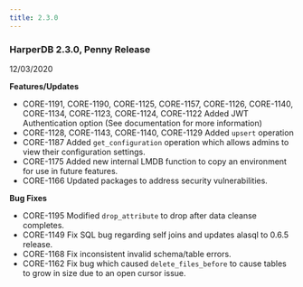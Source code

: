 ```yaml
---
title: 2.3.0
---
```


### HarperDB 2.3.0, Penny Release

12/03/2020

**Features/Updates**

- CORE-1191, CORE-1190, CORE-1125, CORE-1157, CORE-1126, CORE-1140, CORE-1134, CORE-1123, CORE-1124, CORE-1122 Added JWT Authentication option (See documentation for more information)
- CORE-1128, CORE-1143, CORE-1140, CORE-1129 Added `upsert` operation
- CORE-1187 Added `get_configuration` operation which allows admins to view their configuration settings.
- CORE-1175 Added new internal LMDB function to copy an environment for use in future features.
- CORE-1166 Updated packages to address security vulnerabilities.

**Bug Fixes**

- CORE-1195 Modified `drop_attribute` to drop after data cleanse completes.
- CORE-1149 Fix SQL bug regarding self joins and updates alasql to 0.6.5 release.
- CORE-1168 Fix inconsistent invalid schema/table errors.
- CORE-1162 Fix bug which caused `delete_files_before` to cause tables to grow in size due to an open cursor issue.
